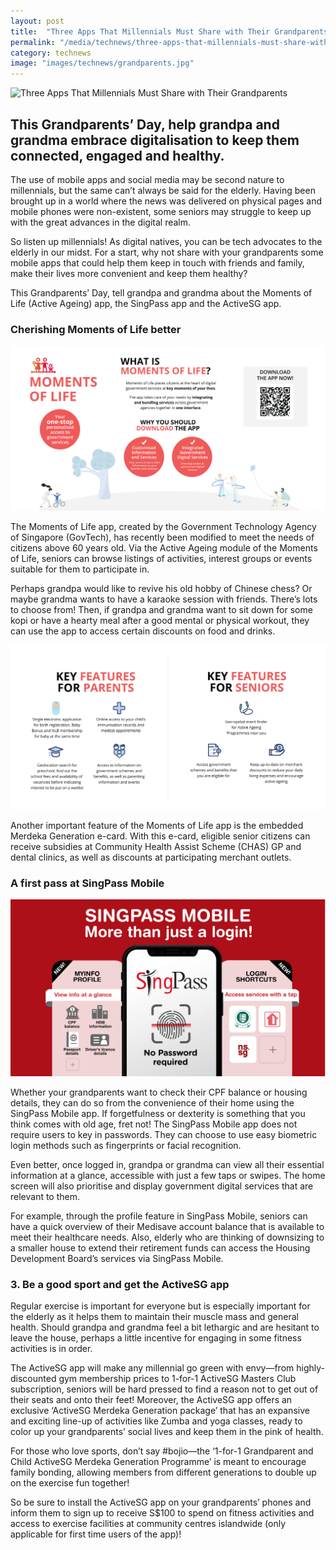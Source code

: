 ```yaml
---
layout: post
title:  "Three Apps That Millennials Must Share with Their Grandparents"
permalink: "/media/technews/three-apps-that-millennials-must-share-with-their-grandparents"
category: technews
image: "images/technews/grandparents.jpg"
---
```


![Three Apps That Millennials Must Share with Their Grandparents](/images/technews/grandparents.jpg)

This Grandparents’ Day, help grandpa and grandma embrace digitalisation to keep them connected, engaged and healthy. 
---
 
The use of mobile apps and social media may be second nature to millennials, but the same can’t always be said for the elderly. Having been brought up in a world where the news was delivered on physical pages and mobile phones were non-existent, some seniors may struggle to keep up with the great advances in the digital realm.

So listen up millennials! As digital natives, you can be tech advocates to the elderly in our midst. For a start, why not share with your grandparents some mobile apps that could help them keep in touch with friends and family, make their lives more convenient and keep them healthy?

This Grandparents’ Day, tell grandpa and grandma about the Moments of Life (Active Ageing) app, the SingPass app and the ActiveSG app. 

### **Cherishing Moments of Life better**

![Three Apps That Millennials Must Share with Their Grandparents](/images/technews/grandparents2.png)

The Moments of Life app, created by the Government Technology Agency of Singapore (GovTech), has recently been modified to meet the needs of citizens above 60 years old. Via the Active Ageing module of the Moments of Life, seniors can browse listings of activities, interest groups or events suitable for them to participate in.

Perhaps grandpa would like to revive his old hobby of Chinese chess? Or maybe grandma wants to have a karaoke session with friends. There’s lots to choose from! Then, if grandpa and grandma want to sit down for some kopi or have a hearty meal after a good mental or physical workout, they can use the app to access certain discounts on food and drinks.

![Three Apps That Millennials Must Share with Their Grandparents](/images/technews/grandparents1.png)

Another important feature of the Moments of Life app is the embedded Merdeka Generation e-card. With this e-card, eligible senior citizens can receive subsidies at Community Health Assist Scheme (CHAS) GP and dental clinics, as well as discounts at participating merchant outlets. 

### **A first pass at SingPass Mobile**

![Three Apps That Millennials Must Share with Their Grandparents](/images/technews/grandparents3.png)

Whether your grandparents want to check their CPF balance or housing details, they can do so from the convenience of their home using the SingPass Mobile app. If forgetfulness or dexterity is something that you think comes with old age, fret not! The SingPass Mobile app does not require users to key in passwords. They can choose to use easy biometric login methods such as fingerprints or facial recognition.

Even better, once logged in, grandpa or grandma can view all their essential information at a glance, accessible with just a few taps or swipes. The home screen will also prioritise and display government digital services that are relevant to them.

For example, through the profile feature in SingPass Mobile, seniors can have a quick overview of their Medisave account balance that is available to meet their healthcare needs. Also, elderly who are thinking of downsizing to a smaller house to extend their retirement funds can access the Housing Development Board’s services via SingPass Mobile. 

### **3.  Be a good sport and get the ActiveSG app**

Regular exercise is important for everyone but is especially important for the elderly as it helps them to maintain their muscle mass and general health. Should grandpa and grandma feel a bit lethargic and are hesitant to leave the house, perhaps a little incentive for engaging in some fitness activities is in order.

The ActiveSG app will make any millennial go green with envy—from highly-discounted gym membership prices to 1-for-1 ActiveSG Masters Club subscription, seniors will be hard pressed to find a reason not to get out of their seats and onto their feet! Moreover, the ActiveSG app offers an exclusive ‘ActiveSG Merdeka Generation package’ that has an expansive and exciting line-up of activities like Zumba and yoga classes, ready to color up your grandparents’ social lives and keep them in the pink of health.

For those who love sports, don’t say #bojio—the ‘1-for-1 Grandparent and Child ActiveSG Merdeka Generation Programme’ is meant to encourage family bonding, allowing members from different generations to double up on the exercise fun together!

So be sure to install the ActiveSG app on your grandparents’ phones and inform them to sign up to receive S$100 to spend on fitness activities and access to exercise facilities at community centres islandwide (only applicable for first time users of the app)!

